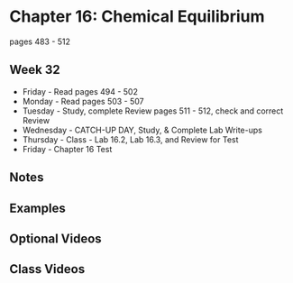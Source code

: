 # Chapter 16:  Chemical Equilibrium

pages 483 - 512

## Week 32

- Friday - Read pages 494 - 502 
- Monday - Read pages 503 - 507
- Tuesday - Study, complete Review pages 511 - 512, check and correct Review
- Wednesday - CATCH-UP DAY, Study, & Complete Lab Write-ups
- Thursday - Class - Lab 16.2, Lab 16.3, and Review for Test
- Friday - Chapter 16 Test

## Notes

## Examples

## Optional Videos

## Class Videos
